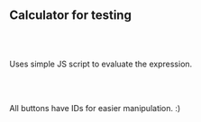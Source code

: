 <br>

## Calculator for testing

<br><br>

Uses simple JS script to evaluate the expression.

<br><br>

All buttons have IDs for easier manipulation. :)
